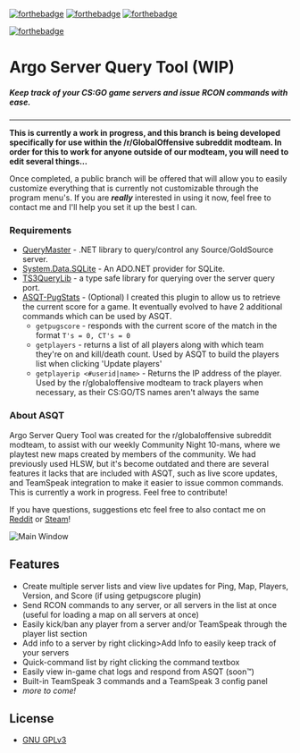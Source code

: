 [![forthebadge](http://forthebadge.com/images/badges/fuck-it-ship-it.svg)](http://forthebadge.com) [![forthebadge](http://forthebadge.com/images/badges/no-ragrets.svg)](http://forthebadge.com) 
[![forthebadge](http://forthebadge.com/images/badges/60-percent-of-the-time-works-every-time.svg)](http://forthebadge.com)

[![forthebadge](http://forthebadge.com/images/badges/made-with-c-sharp.svg)](http://forthebadge.com)

# Argo Server Query Tool (WIP)

##### Keep track of your CS:GO game servers and issue RCON commands with ease.
------------

**This is currently a work in progress, and this branch is being developed specifically for use within the /r/GlobalOffensive subreddit modteam. In order for this to work for anyone outside of our modteam, you will need to edit several things...**

Once completed, a public branch will be offered that will allow you to easily customize everything that is currently not customizable through the program menu's. If you are ***really*** interested in using it now, feel free to contact me and I'll help you set it up the best I can.

### Requirements
* [QueryMaster](https://querymaster.codeplex.com/) - .NET library to query/control any Source/GoldSource server.
* [System.Data.SQLite](https://system.data.sqlite.org/index.html/doc/trunk/www/index.wiki) - An ADO.NET provider for SQLite.
* [TS3QueryLib](https://ts3querylib.codeplex.com/) - a type safe library for querying over the server query port.
* [ASQT-PugStats](https://github.com/ericwoolard/ASQT-Pug-Stats) - (Optional) I created this plugin to allow us to retrieve the current score for a game. It eventually evolved to have 2 additional commands which can be used by ASQT. 
  * `getpugscore` - responds with the current score of the match in the format `T's = 0, CT's = 0`
  * `getplayers` - returns a list of all players along with which team they're on and kill/death count. Used by ASQT to build the players list when clicking 'Update players'
  * `getplayerip <#userid|name>` - Returns the IP address of the player. Used by the r/globaloffensive modteam to track players when necessary, as their CS:GO/TS names aren't always the same

### About ASQT

Argo Server Query Tool was created for the r/globaloffensive subreddit modteam, to assist with our weekly Community Night 10-mans, where we playtest new maps created by members of the community. We had previously used HLSW, but it's become outdated and there are several features it lacks that are included with ASQT, such as live score updates, and TeamSpeak integration to make it easier to issue common commands. This is currently a work in progress. Feel free to contribute!

If you have questions, suggestions etc feel free to also contact me on [Reddit](https://www.reddit.com/user/zebradolphin5/) or [Steam](http://steamcommunity.com/id/warlordtv/)!

![Main Window](http://i.imgur.com/TX6IaJ8.png)

## Features

* Create multiple server lists and view live updates for Ping, Map, Players, Version, and Score (if using getpugscore plugin)
* Send RCON commands to any server, or all servers in the list at once (useful for loading a map on all servers at once)
* Easily kick/ban any player from a server and/or TeamSpeak through the player list section
* Add info to a server by right clicking>Add Info to easily keep track of your servers
* Quick-command list by right clicking the command textbox
* Easily view in-game chat logs and respond from ASQT (soon™)
* Built-in TeamSpeak 3 commands and a TeamSpeak 3 config panel
* *more to come!*

## License

* [GNU GPLv3](https://gitlab.com/rGlobalOffensive/Argo-Server-Query-Tool/blob/6aef726fc6134cb50a2cb9a768ef439c2e7a56e3/LICENSE)